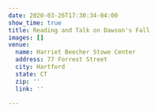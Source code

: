 ```yaml
---
date: 2020-03-26T17:30:34-04:00
show_time: true
title: Reading and Talk on Dawson's Fall
images: []
venue:
  name: Harriet Beecher Stowe Center
  address: 77 Forrest Street
  city: Hartford
  state: CT
  zip: ''
  link: ''

---
```

